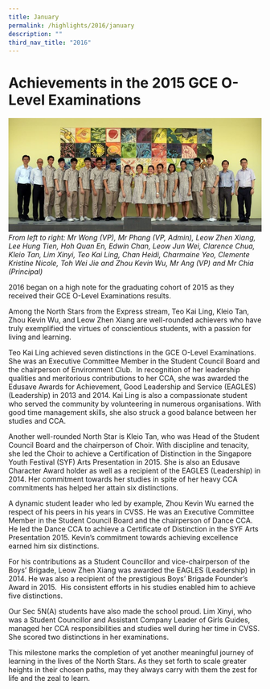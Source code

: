 ```yaml
---
title: January
permalink: /highlights/2016/january
description: ""
third_nav_title: "2016"
---
```

# Achievements in the 2015 GCE O-Level Examinations

![](/images/olevel.jpeg)
_From left to right: Mr Wong (VP), Mr Phang (VP, Admin), Leow Zhen Xiang, Lee Hung Tien, Hoh Quan En, Edwin Chan, Leow Jun Wei, Clarence Chua, Kleio Tan, Lim Xinyi, Teo Kai Ling, Chan Heidi, Charmaine Yeo, Clemente Kristine Nicole, Toh Wei Jie and Zhou Kevin Wu, Mr Ang (VP) and Mr Chia (Principal)_

2016 began on a high note for the graduating cohort of 2015 as they received their GCE O-Level Examinations results.   
  
Among the North Stars from the Express stream, Teo Kai Ling, Kleio Tan, Zhou Kevin Wu, and Leow Zhen Xiang are well-rounded achievers who have truly exemplified the virtues of conscientious students, with a passion for living and learning.  
  
Teo Kai Ling achieved seven distinctions in the GCE O-Level Examinations.  She was an Executive Committee Member in the Student Council Board and the chairperson of Environment Club.  In recognition of her leadership qualities and meritorious contributions to her CCA, she was awarded the Edusave Awards for Achievement, Good Leadership and Service (EAGLES) (Leadership) in 2013 and 2014. Kai Ling is also a compassionate student who served the community by volunteering in numerous organisations. With good time management skills, she also struck a good balance between her studies and CCA.  
  
Another well-rounded North Star is Kleio Tan, who was Head of the Student Council Board and the chairperson of Choir. With discipline and tenacity, she led the Choir to achieve a Certification of Distinction in the Singapore Youth Festival (SYF) Arts Presentation in 2015. She is also an Edusave Character Award holder as well as a recipient of the EAGLES (Leadership) in 2014. Her commitment towards her studies in spite of her heavy CCA commitments has helped her attain six distinctions.  
  
A dynamic student leader who led by example, Zhou Kevin Wu earned the respect of his peers in his years in CVSS. He was an Executive Committee Member in the Student Council Board and the chairperson of Dance CCA. He led the Dance CCA to achieve a Certificate of Distinction in the SYF Arts Presentation 2015. Kevin’s commitment towards achieving excellence earned him six distinctions.  
  
For his contributions as a Student Councillor and vice-chairperson of the Boys’ Brigade, Leow Zhen Xiang was awarded the EAGLES (Leadership) in 2014. He was also a recipient of the prestigious Boys’ Brigade Founder’s Award in 2015.  His consistent efforts in his studies enabled him to achieve five distinctions.  
  
Our Sec 5N(A) students have also made the school proud. Lim Xinyi, who was a Student Councillor and Assistant Company Leader of Girls Guides, managed her CCA responsibilities and studies well during her time in CVSS. She scored two distinctions in her examinations.  

This milestone marks the completion of yet another meaningful journey of learning in the lives of the North Stars. As they set forth to scale greater heights in their chosen paths, may they always carry with them the zest for life and the zeal to learn.